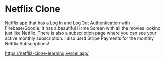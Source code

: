 # Netflix Clone

Netflix app that has a Log In and Log Out Authentication with Firebase/Google. It has a beautiful Home Screen with all the movies looking just like Netflix. There is also a subscription page where you can see your active monthly subscription. I also used Stripe Payments for the monthly Netflix Subscriptions!

https://netfliz-clone-learning.vercel.app/
